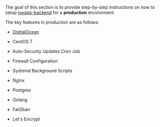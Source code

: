 The goal of this section is to provide step-by-step instructions on how to setup [nwapp-backend](https://m.do.co/c/2937038efac6) for a **production** environment.

The key features in production are as follows:

* [DigitalOcean](https://m.do.co/c/2937038efac6)

* CentOS 7

* Auto-Security Updates Cron Job

* Firewall Configuration

* Systemd Background Scripts

* Nginx

* Postgres

* Golang

* Fail2ban

* Let's Encrypt
